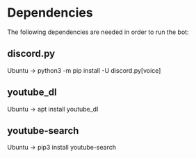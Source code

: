 # Dependencies

The following dependencies are needed in order to run the bot:

## discord.py 
Ubuntu -> python3 -m pip install -U discord.py[voice]

## youtube_dl
Ubuntu -> apt install youtube_dl

## youtube-search
Ubuntu -> pip3 install youtube-search
